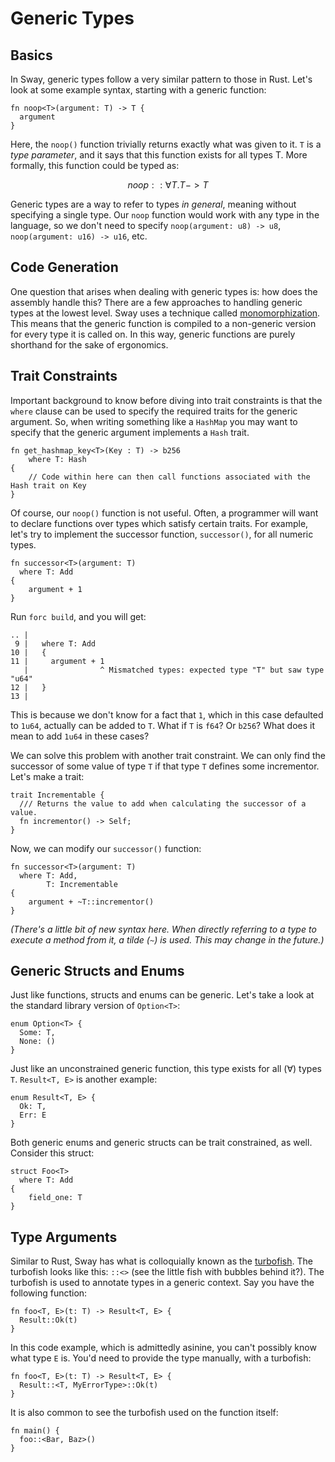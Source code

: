# Generic Types

## Basics

In Sway, generic types follow a very similar pattern to those in Rust. Let's look at some example syntax,
starting with a generic function:

```sway
fn noop<T>(argument: T) -> T {
  argument
}
```

Here, the `noop()` function trivially returns exactly what was given to it. `T` is a _type parameter_, and it says
that this function exists for all types T. More formally, this function could be typed as:

```math
noop :: ∀T. T -> T
```

Generic types are a way to refer to types _in general_, meaning without specifying a single type. Our `noop` function
would work with any type in the language, so we don't need to specify `noop(argument: u8) -> u8`, `noop(argument: u16) -> u16`, etc.

## Code Generation

One question that arises when dealing with generic types is: how does the assembly handle this? There are a few approaches to handling
generic types at the lowest level. Sway uses a technique called [monomorphization](https://en.wikipedia.org/wiki/Monomorphization). This
means that the generic function is compiled to a non-generic version for every type it is called on. In this way, generic functions are
purely shorthand for the sake of ergonomics.

## Trait Constraints

Important background to know before diving into trait constraints is that the `where` clause can be used to specify the required traits for the generic argument. So, when writing something like a `HashMap` you may
want to specify that the generic argument implements a `Hash` trait.

```sway
fn get_hashmap_key<T>(Key : T) -> b256
    where T: Hash
{
    // Code within here can then call functions associated with the Hash trait on Key
}
```

Of course, our `noop()` function is not useful. Often, a programmer will want to declare functions over types which satisfy certain traits.
For example, let's try to implement the successor function, `successor()`, for all numeric types.

```sway
fn successor<T>(argument: T)
  where T: Add
{
    argument + 1
}
```

Run `forc build`, and you will get:

```sway
.. |
 9 |   where T: Add
10 |   {
11 |     argument + 1                                        
   |                ^ Mismatched types: expected type "T" but saw type "u64"
12 |   }
13 |

```

This is because we don't know for a fact that `1`, which in this case defaulted to `1u64`, actually can be added to `T`. What if `T` is `f64`? Or `b256`? What does it mean to add `1u64` in these cases?

We can solve this problem with another trait constraint. We can only find the successor of some value of type `T` if that type `T` defines some incrementor. Let's make a trait:

```sway
trait Incrementable {
  /// Returns the value to add when calculating the successor of a value.
  fn incrementor() -> Self;
}
```

Now, we can modify our `successor()` function:

```sway
fn successor<T>(argument: T)
  where T: Add,
        T: Incrementable
{
    argument + ~T::incrementor()
}
```

_(There's a little bit of new syntax here. When directly referring to a type to execute a method from it, a tilde (`~`) is used. This may change in the future.)_

## Generic Structs and Enums

Just like functions, structs and enums can be generic. Let's take a look at the standard library version of `Option<T>`:

```sway
enum Option<T> {
  Some: T,
  None: ()
}
```

Just like an unconstrained generic function, this type exists for all (∀) types `T`. `Result<T, E>` is another example:

```sway
enum Result<T, E> {
  Ok: T,
  Err: E
}
```

Both generic enums and generic structs can be trait constrained, as well. Consider this struct:

```sway
struct Foo<T>
  where T: Add
{
    field_one: T
}
```

## Type Arguments

Similar to Rust, Sway has what is colloquially known as the [turbofish](https://github.com/rust-lang/rust/blob/e98309298d927307c5184f4869604bd068d26183/src/test/ui/parser/bastion-of-the-turbofish.rs). The turbofish looks like this: `::<>` (see the little fish with bubbles behind it?). The turbofish is used to annotate types in a generic context. Say you have the following function:

```sway
fn foo<T, E>(t: T) -> Result<T, E> {
  Result::Ok(t)
}
```

In this code example, which is admittedly asinine, you can't possibly know what type `E` is. You'd need to provide the type manually, with a turbofish:

```sway
fn foo<T, E>(t: T) -> Result<T, E> {
  Result::<T, MyErrorType>::Ok(t)
}
```

It is also common to see the turbofish used on the function itself:

```sway
fn main() {
  foo::<Bar, Baz>()
}
```
